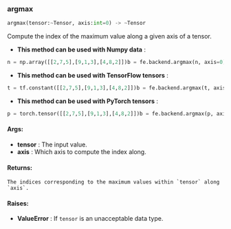 

### argmax
```python
argmax(tensor:~Tensor, axis:int=0) -> ~Tensor
```
Compute the index of the maximum value along a given axis of a tensor.
* **This method can be used with Numpy data** : 
```python
n = np.array([[2,7,5],[9,1,3],[4,8,2]])b = fe.backend.argmax(n, axis=0)  # [1, 2, 0]b = fe.backend.argmax(n, axis=1)  # [1, 0, 1]
```
* **This method can be used with TensorFlow tensors** : 
```python
t = tf.constant([[2,7,5],[9,1,3],[4,8,2]])b = fe.backend.argmax(t, axis=0)  # [1, 2, 0]b = fe.backend.argmax(t, axis=1)  # [1, 0, 1]
```
* **This method can be used with PyTorch tensors** : 
```python
p = torch.tensor([[2,7,5],[9,1,3],[4,8,2]])b = fe.backend.argmax(p, axis=0)  # [1, 2, 0]b = fe.backend.argmax(p, axis=1)  # [1, 0, 1]
```

#### Args:

* **tensor** :  The input value.
* **axis** :  Which axis to compute the index along.

#### Returns:
    The indices corresponding to the maximum values within `tensor` along `axis`.

#### Raises:

* **ValueError** :  If `tensor` is an unacceptable data type.